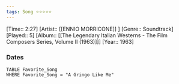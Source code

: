 ```yaml
---
tags: Song ⭐⭐⭐⭐⭐ 
---
```

[Time:: 2:27]
[Artist:: [[ENNIO MORRICONE]] ]
[Genre:: Soundtrack]
[Played:: 5]
[Album:: [[The Legendary Italian Westerns - The Film Composers Series, Volume II (1963)]]]
[Year:: 1963]
### Dates
````dataview
TABLE Favorite_Song
WHERE Favorite_Song = "A Gringo Like Me"
````